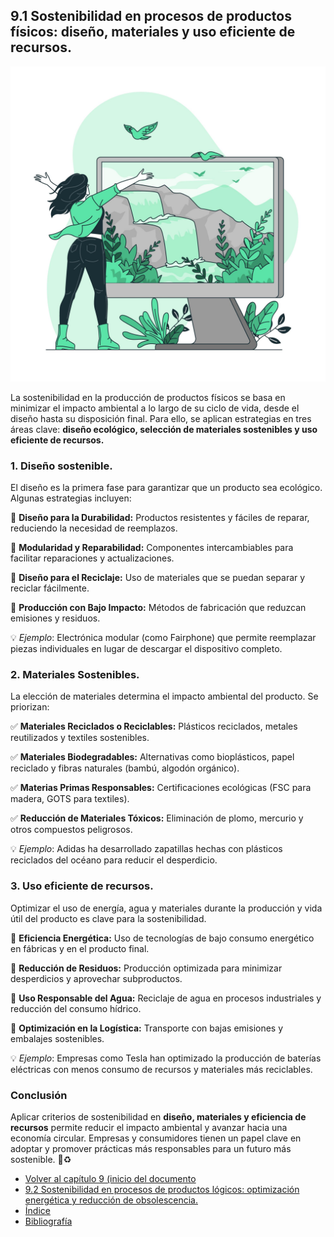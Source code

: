 ## 9.1 Sostenibilidad en procesos de productos físicos: diseño, materiales y uso eficiente de recursos.

![Ecodiseño](../img_pisa3_A_jaime/4705030.jpg)

La sostenibilidad en la producción de productos físicos se basa en minimizar el impacto ambiental a lo largo de su ciclo de vida, desde el diseño hasta su disposición final. Para ello, se aplican estrategias en tres áreas clave: **diseño ecológico, selección de materiales sostenibles y uso eficiente de recursos.**

### 1. Diseño sostenible.

El diseño es la primera fase para garantizar que un producto sea ecológico. Algunas estrategias incluyen:

🔹 **Diseño para la Durabilidad:** Productos resistentes y fáciles de reparar, reduciendo la necesidad de reemplazos.

🔹 **Modularidad y Reparabilidad:** Componentes intercambiables para facilitar reparaciones y actualizaciones.

🔹 **Diseño para el Reciclaje:** Uso de materiales que se puedan separar y reciclar fácilmente.

🔹 **Producción con Bajo Impacto:** Métodos de fabricación que reduzcan emisiones y residuos.

💡 *Ejemplo*: Electrónica modular (como Fairphone) que permite reemplazar piezas individuales en lugar de descargar el dispositivo completo.


### 2. Materiales Sostenibles.

La elección de materiales determina el impacto ambiental del producto. Se priorizan:

✅ **Materiales Reciclados o Reciclables:** Plásticos reciclados, metales reutilizados y textiles sostenibles.

✅ **Materiales Biodegradables:** Alternativas como bioplásticos, papel reciclado y fibras naturales (bambú, algodón orgánico).

✅ **Materias Primas Responsables:** Certificaciones ecológicas (FSC para madera, GOTS para textiles).

✅ **Reducción de Materiales Tóxicos:** Eliminación de plomo, mercurio y otros compuestos peligrosos.

💡 *Ejemplo*: Adidas ha desarrollado zapatillas hechas con plásticos reciclados del océano para reducir el desperdicio.

### 3. Uso eficiente de recursos.

Optimizar el uso de energía, agua y materiales durante la producción y vida útil del producto es clave para la sostenibilidad.

🔹 **Eficiencia Energética:** Uso de tecnologías de bajo consumo energético en fábricas y en el producto final.

🔹 **Reducción de Residuos:** Producción optimizada para minimizar desperdicios y aprovechar subproductos.

🔹 **Uso Responsable del Agua:** Reciclaje de agua en procesos industriales y reducción del consumo hídrico.

🔹 **Optimización en la Logística:** Transporte con bajas emisiones y embalajes sostenibles.

💡 *Ejemplo*: Empresas como Tesla han optimizado la producción de baterías eléctricas con menos consumo de recursos y materiales más reciclables.

### **Conclusión**
Aplicar criterios de sostenibilidad en **diseño, materiales y eficiencia de recursos** permite reducir el impacto ambiental y avanzar hacia una economía circular. Empresas y consumidores tienen un papel clave en adoptar y promover prácticas más responsables para un futuro más sostenible. 🌱♻️

- [Volver al capítulo 9 (inicio del documento](9_procesos_de_produccion_jaime.md)
- [9.2 Sostenibilidad en procesos de productos lógicos: optimización energética y reducción de obsolescencia​.](9.2_Sostenibilidad_en_procesos_de_productos_logicos_jaime.md)
- [Índice](../indice_pisa3_A_jaime.md)
- [Bibliografía](../md_pisa3_A/bibliografia_pisa3_A_jaime.md)